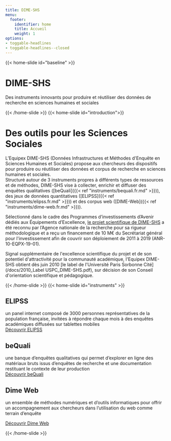 ```yaml
---
title: DIME-SHS
menu:
  footer:
    identifier: home
    title: Accueil
    weight: 1
options:
- toggable-headlines
- toggable-headlines--closed
---
```

{{< home-slide id="baseline" >}}
# DIME-SHS
Des instruments innovants pour produire et réutiliser des données de recherche en sciences humaines et sociales

{{< /home-slide >}}
{{< home-slide id="introduction">}}

# Des outils pour les Sciences Sociales
L’Equipex DIME-SHS (Données Infrastructures et Méthodes d'Enquête en Sciences Humaines et Sociales) propose aux chercheurs des dispositifs pour produire ou réutiliser des données et corpus de recherche en sciences humaines et sociales.<br>
Structuré autour de 3 instruments propres à différents types de ressources et de méthodes, DIME-SHS vise à collecter, enrichir et diffuser des enquêtes qualitatives ([beQuali]({{< ref "instruments/bequali.fr.md" >}})), des jeux de données quantitatives ([ELIPSS]({{< ref "instruments/elipss.fr.md" >}})) et des corpus web ([DIME-Web]({{< ref "instruments/dime-web.fr.md" >}})).

Sélectionné dans le cadre des Programmes d’investissements d’Avenir dédiés aux Équipements d’Excellence, [le projet scientifique de DIME-SHS](/docs/DIME-SHS-fiche-b.pdf) a été reconnu par l’Agence nationale de la recherche pour sa rigueur méthodologique et a reçu un financement de 10 M€ du Secrétariat général pour l'investissement afin de couvrir son déploiement de 2011 à 2019 (ANR-10-EQPX-19-01).

Signal supplémentaire de l'excellence scientifique du projet et de son potentiel d'attractivité pour la communauté académique, l'Equipex DIME-SHS obtient dès juin 2010 [le label de l'Université Paris Sorbonne Cité](/docs/2010_Label USPC_DIME-SHS.pdf), sur décision de son Conseil d'orientation scientifique et pédagogique.

{{< /home-slide >}}
{{< home-slide id="instruments" >}}

<section>
  <h1>ELIPSS</h1>

  <p>un panel internet composé de 3000 personnes représentatives de la population française, invitées à répondre chaque mois à des enquêtes académiques diffusées sur tablettes mobiles</br>
  <a href="instruments/elipss/">Découvrir ELIPSS</a>
  </p>

</section>

<section>
  <h1>beQuali</h1>

  <p>une banque d’enquêtes qualitatives qui permet d’explorer en ligne des matériaux bruts issus d’enquêtes de recherche et une documentation restituant le contexte de leur production</br>
  <a href="instruments/bequali/">Découvrir beQuali</a>
  </p>
</section>

<section>
  <h1>Dime Web</h1>

  <p>un ensemble de méthodes numériques et d’outils informatiques pour offrir un accompagnement aux chercheurs dans l’utilisation du web comme terrain d’enquête</br>

  <a href="instruments/dime-web/">Découvrir Dime Web</a>
  </p>

</section>

{{< /home-slide >}}
